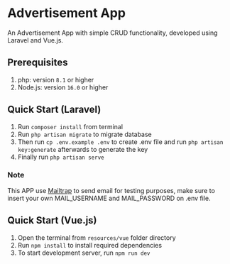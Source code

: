 # Advertisement App
An Advertisement App with simple CRUD functionality, developed using Laravel and Vue.js.

## Prerequisites
1. php: version `8.1` or higher
2. Node.js: version `16.0` or higher

## Quick Start (Laravel)
1. Run `composer install` from terminal
2. Run `php artisan migrate` to migrate database
3. Then run `cp .env.example .env` to create .env file and run `php artisan key:generate` afterwards to generate the key
4. Finally run `php artisan serve`

### Note
This APP use [Mailtrap](https://mailtrap.io) to send email for testing purposes, make sure to insert your own MAIL_USERNAME and MAIL_PASSWORD on .env file.

## Quick Start (Vue.js)
1. Open the terminal from `resources/vue` folder directory 
2. Run `npm install` to install required dependencies
3. To start development server, run `npm run dev`
